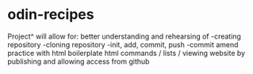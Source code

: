 # odin-recipes
Project^ will allow for:
better understanding and rehearsing of 
-creating repository
-cloning repository
-init, add, commit, push
-commit amend
practice with html boilerplate
html commands / lists / 
viewing website by publishing and 
allowing access from github